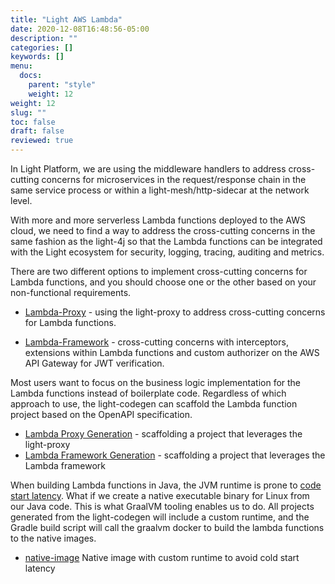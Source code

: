 ```yaml
---
title: "Light AWS Lambda"
date: 2020-12-08T16:48:56-05:00
description: ""
categories: []
keywords: []
menu:
  docs:
    parent: "style"
    weight: 12
weight: 12
slug: ""
toc: false
draft: false
reviewed: true
---
```


In Light Platform, we are using the middleware handlers to address cross-cutting concerns for microservices in the request/response chain in the same service process or within a light-mesh/http-sidecar at the network level.

With more and more serverless Lambda functions deployed to the AWS cloud, we need to find a way to address the cross-cutting concerns in the same fashion as the light-4j so that the Lambda functions can be integrated with the Light ecosystem for security, logging, tracing, auditing and metrics.

There are two different options to implement cross-cutting concerns for Lambda functions, and you should choose one or the other based on your non-functional requirements. 

* [Lambda-Proxy][] - using the light-proxy to address cross-cutting concerns for Lambda functions. 

* [Lambda-Framework][] - cross-cutting concerns with interceptors, extensions within Lambda functions and custom authorizer on the AWS API Gateway for JWT verification.

Most users want to focus on the business logic implementation for the Lambda functions instead of boilerplate code. Regardless of which approach to use, the light-codegen can scaffold the Lambda function project based on the OpenAPI specification. 

* [Lambda Proxy Generation][] - scaffolding a project that leverages the light-proxy
* [Lambda Framework Generation][] - scaffolding a project that leverages the Lambda framework

When building Lambda functions in Java, the JVM runtime is prone to [code start latency](https://hackernoon.com/im-afraid-you-re-thinking-about-aws-lambda-cold-starts-all-wrong-7d907f278a4f). What if we create a native executable binary for Linux from our Java code. This is what GraalVM tooling enables us to do. All projects generated from the light-codegen will include a custom runtime, and the Gradle build script will call the graalvm docker to build the lambda functions to the native images.

* [native-image][] Native image with custom runtime to avoid cold start latency


[Lambda-Proxy]: /style/light-aws-lambda/lambda-proxy/
[Lambda-Framework]: /style/light-aws-lambda/lambda-framework/
[Lambda Proxy Generation]: /style/light-aws-lambda/codegen-proxy/
[Lambda Framework Generation]: /style/light-aws-lambda/codegen-framework/
[native-image]: /style/light-aws-lambda/native-image/


